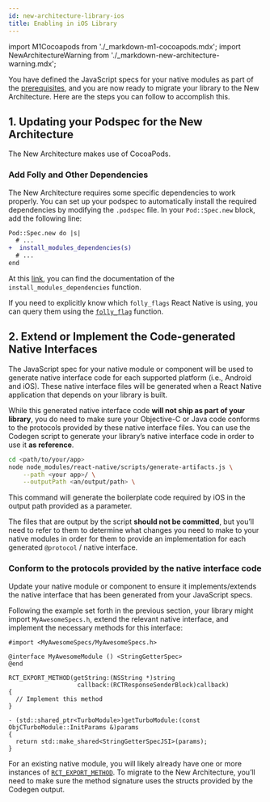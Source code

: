 ```yaml
---
id: new-architecture-library-ios
title: Enabling in iOS Library
---
```


import M1Cocoapods from './\_markdown-m1-cocoapods.mdx';
import NewArchitectureWarning from './\_markdown-new-architecture-warning.mdx';

<NewArchitectureWarning/>

You have defined the JavaScript specs for your native modules as part of the [prerequisites](new-architecture-library-intro), and you are now ready to migrate your library to the New Architecture. Here are the steps you can follow to accomplish this.

## 1. Updating your Podspec for the New Architecture

The New Architecture makes use of CocoaPods.

### Add Folly and Other Dependencies

The New Architecture requires some specific dependencies to work properly. You can set up your podspec to automatically install the required dependencies by modifying the `.podspec` file. In your `Pod::Spec.new` block, add the following line:

```diff
Pod::Spec.new do |s|
  # ...
+  install_modules_dependencies(s)
  # ...
end
```

At this [link](https://github.com/facebook/react-native/blob/82e9c6ad611f1fb816de056ff031716f8cb24b4e/scripts/react_native_pods.rb#L139-L144), you can find the documentation of the `install_modules_dependencies` function.

If you need to explicitly know which `folly_flags` React Native is using, you can query them using the [`folly_flag`](https://github.com/facebook/react-native/blob/82e9c6ad611f1fb816de056ff031716f8cb24b4e/scripts/react_native_pods.rb#L135) function.

## 2. Extend or Implement the Code-generated Native Interfaces

The JavaScript spec for your native module or component will be used to generate native interface code for each supported platform (i.e., Android and iOS). These native interface files will be generated when a React Native application that depends on your library is built.

While this generated native interface code **will not ship as part of your library**, you do need to make sure your Objective-C or Java code conforms to the protocols provided by these native interface files. You can use the Codegen script to generate your library’s native interface code in order to use it **as reference**.

```sh
cd <path/to/your/app>
node node_modules/react-native/scripts/generate-artifacts.js \
    --path <your app>/ \
    --outputPath <an/output/path> \
```

This command will generate the boilerplate code required by iOS in the output path provided as a parameter.

The files that are output by the script **should not be committed**, but you’ll need to refer to them to determine what changes you need to make to your native modules in order for them to provide an implementation for each generated `@protocol` / native interface.

### Conform to the protocols provided by the native interface code

Update your native module or component to ensure it implements/extends the native interface that has been generated from your JavaScript specs.

Following the example set forth in the previous section, your library might import `MyAwesomeSpecs.h`, extend the relevant native interface, and implement the necessary methods for this interface:

```objc
#import <MyAwesomeSpecs/MyAwesomeSpecs.h>

@interface MyAwesomeModule () <StringGetterSpec>
@end

RCT_EXPORT_METHOD(getString:(NSString *)string
                   callback:(RCTResponseSenderBlock)callback)
{
  // Implement this method
}

- (std::shared_ptr<TurboModule>)getTurboModule:(const ObjCTurboModule::InitParams &)params
{
  return std::make_shared<StringGetterSpecJSI>(params);
}
```

For an existing native module, you will likely already have one or more instances of [`RCT_EXPORT_METHOD`](native-modules-ios#export-a-native-method-to-javascript). To migrate to the New Architecture, you’ll need to make sure the method signature uses the structs provided by the Codegen output.
